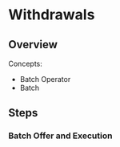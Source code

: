 # Withdrawals 

## Overview 


Concepts: 

- Batch Operator
- Batch


## Steps

### Batch Offer and Execution 


### 

